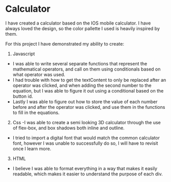 # Calculator

I have created a calculator based on the IOS mobile calculator. I have always loved the design, so the color pallette I used is heavily inspired by them.

For this project I have demonstrated my ability to create:

1. Javascript
- I was able to write several separate functions that represent the mathematical operators, and call on them using conditionals based on what operator was used.
- I had trouble with how to get the textContent to only be replaced after an operator was clicked, and when adding the second number to the equation,
but I was able to figure it out using a conditional based on the button id.
- Lastly I was able to figure out how to store the value of each number before and after the operator was clicked, and use them in the functions
to fill in the equations.

2. Css
-I was able to create a semi looking 3D calculator through the use of flex-box, and box shadows both inline and outline.
- I tried to import a digital font that would match the common calculator font, however I was unable to successfully do so,
I will have to revisit once I learn more.

3. HTML
- I believe I was able to format everything in a way that makes it easily readable, which makes it easier
to understand the purpose of each div.